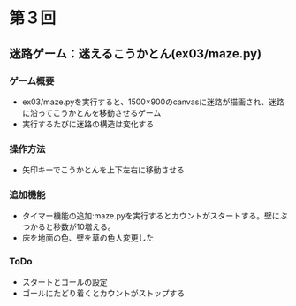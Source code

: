 # 第３回
## 迷路ゲーム：迷えるこうかとん(ex03/maze.py)
### ゲーム概要
- ex03/maze.pyを実行すると、1500×900のcanvasに迷路が描画され、迷路に沿ってこうかとんを移動させるゲーム
- 実行するたびに迷路の構造は変化する
### 操作方法
- 矢印キーでこうかとんを上下左右に移動させる
### 追加機能
- タイマー機能の追加:maze.pyを実行するとカウントがスタートする。壁にぶつかると秒数が10増える。
- 床を地面の色、壁を草の色人変更した
### ToDo
- スタートとゴールの設定
- ゴールにたどり着くとカウントがストップする